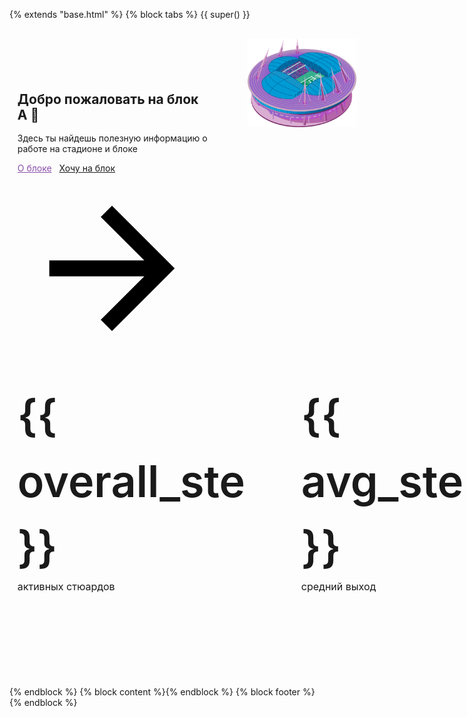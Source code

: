 {% extends "base.html" %}
{% block tabs %}
{{ super() }}

<style>.md-typeset .md-button {
    border: none;
}

.md-typeset img, .md-typeset svg {
    height: auto;
    max-width: 100%;
}

.md-header {
    position: initial
}

.md-content {
    display: block;
    margin-left: auto;
    margin-right: auto
}

}
@media screen and (min-width: 60em) {
    .md-sidebar--secondary {
        display: none
    }
}

@media screen and (min-width: 76.25em) {
    .md-sidebar--primary {
        display: none
    }
}</style>
<style>.mdx-hero__more {
    bottom: -2.4rem;
    display: block;
    left: 50%;
    margin-left: -.6rem;
    pointer-events: none;
    position: absolute;
    text-align: center;
}

@media screen and (max-width: 29.9375em) {
    .md-typeset .mdx-columns ol, .md-typeset .mdx-columns ul {
        -moz-columns: initial;
        columns: initial
    }
}

.mdx-container {
    background: url("data:image/svg+xml;utf8,<svg xmlns='http://www.w3.org/2000/svg' viewBox='0 0 1123 258'><path d='M1124,2c0,0 0,256 0,256l-1125,0l0,-48c0,0 16,5 55,5c116,0 197,-92 325,-92c121,0 114,46 254,46c140,0 214,-167 572,-166Z' style='fill: hsla(0, 0%, 100%, 1)' /></svg>") no-repeat bottom, linear-gradient(to bottom, var(--md-primary-fg-color), #a63fd9 99%, var(--md-default-bg-color) 99%);
    padding-top: 1rem
}

[data-md-color-scheme=slate] .mdx-container {
    background: url("data:image/svg+xml;utf8,<svg xmlns='http://www.w3.org/2000/svg' viewBox='0 0 1123 258'><path d='M1124,2c0,0 0,256 0,256l-1125,0l0,-48c0,0 16,5 55,5c116,0 197,-92 325,-92c121,0 114,46 254,46c140,0 214,-167 572,-166Z' style='fill: hsla(232, 15%, 21%, 1)' /></svg>") no-repeat bottom, linear-gradient(to bottom, var(--md-primary-fg-color), #a63fd9 99%, var(--md-default-bg-color) 99%)
}

.mdx-hero {
    color: var(--md-primary-bg-color);
    margin: 0 .8rem
}

.mdx-hero h1 {
    color: currentcolor;
    font-weight: 700;
    margin-bottom: 1rem
}

@media screen and (max-width: 29.9375em) {
    .mdx-hero h1 {
        font-size: 1.4rem
    }
}

.mdx-hero__content {
    padding-bottom: 6rem
}

@media screen and (min-width: 60em) {
    .mdx-hero {
        align-items: stretch;
        display: flex
    }

    .mdx-hero__content {
        margin-top: 3.5rem;
        max-width: 19rem;
        padding-bottom: 14vw
    }

    .mdx-hero__image {
        order: 1;
        transform: translateX(4rem);
        width: 38rem
    }
}

@media screen and (min-width: 76.25em) {
    .mdx-hero__image {
        transform: translateX(8rem)
    }
}

.mdx-hero .md-button {
    color: var(--md-primary-bg-color);
    margin-right: .5rem;
    margin-top: .5rem
}

.mdx-hero .md-button--primary {
    background-color: var(--md-primary-bg-color);
    border: none;
    color: #894da8
}

.AboutPageMetric {
    padding-right: 90px;
}

.AboutPageHeader__metrics {
    display: -ms-flexbox;
    display: flex;
    -ms-flex-direction: row;
    flex-direction: row;
    margin-top: 2em;
}

.AboutPageMetric__value {
    font-size: 5em;
    font-weight: 600;
    -webkit-font-smoothing: subpixel-antialiased;
    -moz-osx-font-smoothing: auto;
    line-height: 1.5;
    /*color: var(--md-primary-fg-color);*/
}

.AboutPageMetric__title {
    font-size: 16px;
    line-height: 1.4;
}
    
    </style>
<section class="mdx-container">
    <div class="md-grid md-typeset">
        <div class="mdx-hero">
            <div class="mdx-hero__image">
                <img src="assets/images/stadium_3d.png" alt="" width="1659" height="1200" draggable="false">
            </div>
            <div class="mdx-hero__content">
                <h1>Добро пожаловать на блок А 👋</h1>
                <p>Здесь ты найдешь полезную информацию о работе на стадионе и блоке</p>
                <a href="https://callistoboy.github.io/stewards-a-book/articles/basic/block/" class="md-button md-button--primary">
                    О блоке</span></a>
                <a href="https://forms.gle/E8k9f4WAYLC4x2eq5" target="_blank" class="md-button">
                    Хочу на блок <span class="twemoji"><svg xmlns="http://www.w3.org/2000/svg" viewBox="0 0 24 24"><path
                        d="M4 11v2h12l-5.5 5.5 1.42 1.42L19.84 12l-7.92-7.92L10.5 5.5 16 11H4Z"></path></svg></span>
                </a>
                <div class="AboutPageHeader__metrics">
                    <div class="AboutPageMetric">
                        <div class="AboutPageMetric__value">{{ overall_ste }}</div>
                        <div class="AboutPageMetric__title">активных стюардов</div>
                    </div>
                    <div class="AboutPageMetric">
                        <div class="AboutPageMetric__value">{{ avg_ste }}</div>
                        <div class="AboutPageMetric__title">средний выход</div>
                    </div>
                </div>
            </div>
        </div>
    </div>
</section>

{% endblock %}
{% block content %}{% endblock %}
{% block footer %}{% endblock %}
